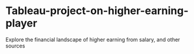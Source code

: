 # Tableau-project-on-higher-earning-player
Explore the financial landscape of higher earning from salary, and other sources

